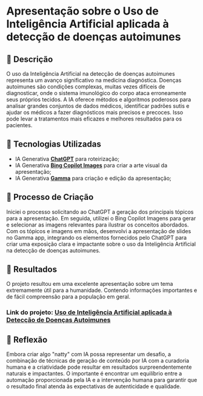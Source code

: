 # Apresentação sobre o Uso de Inteligência Artificial aplicada à detecção de doenças autoimunes

## 📒 Descrição
O uso da Inteligência Artificial na detecção de doenças autoimunes representa um avanço significativo na medicina diagnóstica. Doenças autoimunes são condições complexas, muitas vezes difíceis de diagnosticar, onde o sistema imunológico do corpo ataca erroneamente seus próprios tecidos. A IA oferece métodos e algoritmos poderosos para analisar grandes conjuntos de dados médicos, identificar padrões sutis e ajudar os médicos a fazer diagnósticos mais precisos e precoces. Isso pode levar a tratamentos mais eficazes e melhores resultados para os pacientes.

## 🤖 Tecnologias Utilizadas
- IA Generativa **[ChatGPT](https://chat.openai.com)** para roteirização;
- IA Generativa **[Bing Copilot Images](https://www.bing.com/images/create)** para criar a arte visual da apresentação;
- IA Generativa **[Gamma](https://gamma.app/)** para criação e edição da apresentação;

## 🧐 Processo de Criação
Iniciei o processo solicitando ao ChatGPT a geração dos principais tópicos para a apresentação. Em seguida, utilizei o Bing Copilot Imagens para gerar e selecionar as imagens relevantes para ilustrar os conceitos abordados. Com os tópicos e imagens em mãos, desenvolvi a apresentação de slides no Gamma app, integrando os elementos fornecidos pelo ChatGPT para criar uma exposição clara e impactante sobre o uso da Inteligência Artificial na detecção de doenças autoimunes.

## 🚀 Resultados
O projeto resultou em uma excelente apresentação sobre um tema extremamente útil para a humanidade. Contendo informações importantes e de fácil compreensão para a população em geral.

### Link do projeto: [Uso de Inteligência Artificial aplicada à Detecção de Doenças Autoimunes](https://gamma.app/docs/Introducao-a-Inteligencia-Artificial-IA-e-suas-aplicacoes-na-area-65hefj3p5tuyxny)

## 💭 Reflexão
Embora criar algo "natty" com IA possa representar um desafio, a combinação de técnicas de geração de conteúdo por IA com a curadoria humana e a criatividade pode resultar em resultados surpreendentemente naturais e impactantes. O importante é encontrar um equilíbrio entre a automação proporcionada pela IA e a intervenção humana para garantir que o resultado final atenda às expectativas de autenticidade e qualidade.
